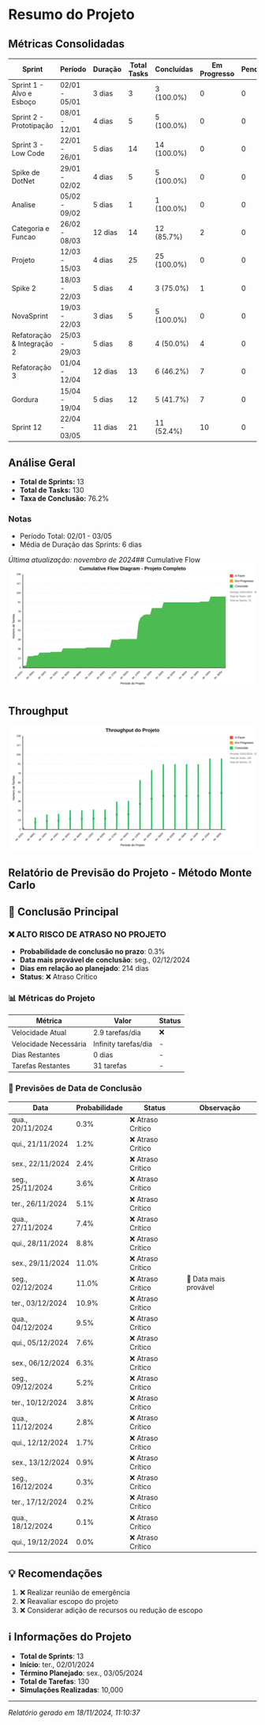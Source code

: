 # Resumo do Projeto 

## Métricas Consolidadas

| Sprint | Período | Duração | Total Tasks | Concluídas | Em Progresso | Pendentes | Velocidade | Eficiência |
|--------|---------|----------|-------------|------------|--------------|-----------|------------|------------|
| Sprint 1 - Alvo e Esboço | 02/01 - 05/01 | 3 dias | 3 | 3 (100.0%) | 0 | 0 | 1/dia | 100.0% |
| Sprint 2 - Prototipação | 08/01 - 12/01 | 4 dias | 5 | 5 (100.0%) | 0 | 0 | 1.25/dia | 100.0% |
| Sprint 3 - Low Code | 22/01 - 26/01 | 5 dias | 14 | 14 (100.0%) | 0 | 0 | 2.8/dia | 100.0% |
| Spike de DotNet | 29/01 - 02/02 | 4 dias | 5 | 5 (100.0%) | 0 | 0 | 1.25/dia | 100.0% |
| Analise | 05/02 - 09/02 | 5 dias | 1 | 1 (100.0%) | 0 | 0 | 0.2/dia | 100.0% |
| Categoria e Funcao | 26/02 - 08/03 | 12 dias | 14 | 12 (85.7%) | 2 | 0 | 1/dia | 85.7% |
| Projeto | 12/03 - 15/03 | 4 dias | 25 | 25 (100.0%) | 0 | 0 | 6.25/dia | 100.0% |
| Spike 2 | 18/03 - 22/03 | 5 dias | 4 | 3 (75.0%) | 1 | 0 | 0.6/dia | 75.0% |
| NovaSprint | 19/03 - 22/03 | 3 dias | 5 | 5 (100.0%) | 0 | 0 | 1.67/dia | 100.0% |
| Refatoração & Integração 2 | 25/03 - 29/03 | 5 dias | 8 | 4 (50.0%) | 4 | 0 | 0.8/dia | 50.0% |
| Refatoração 3 | 01/04 - 12/04 | 12 dias | 13 | 6 (46.2%) | 7 | 0 | 0.5/dia | 46.2% |
| Gordura | 15/04 - 19/04 | 5 dias | 12 | 5 (41.7%) | 7 | 0 | 1/dia | 41.7% |
| Sprint 12 | 22/04 - 03/05 | 11 dias | 21 | 11 (52.4%) | 10 | 0 | 1/dia | 52.4% |

## Análise Geral

- **Total de Sprints:** 13
- **Total de Tasks:** 130
- **Taxa de Conclusão:** 76.2%

### Notas
- Período Total: 02/01 - 03/05
- Média de Duração das Sprints: 6 dias

*Última atualização: novembro de 2024*## Cumulative Flow 
![ Cumulative Flow](./project-cfd.svg)

## Throughput 
![ Throughput Flow](./project-throughput.svg)



 ## Relatório de Previsão do Projeto - Método Monte Carlo

## 🎯 Conclusão Principal

### ❌ ALTO RISCO DE ATRASO NO PROJETO

- **Probabilidade de conclusão no prazo**: 0.3%
- **Data mais provável de conclusão**: seg., 02/12/2024
- **Dias em relação ao planejado**: 214 dias
- **Status**: ❌ Atraso Crítico

### 📊 Métricas do Projeto

| Métrica | Valor | Status |
|---------|--------|--------|
| Velocidade Atual | 2.9 tarefas/dia | ❌ |
| Velocidade Necessária | Infinity tarefas/dia | - |
| Dias Restantes | 0 dias | - |
| Tarefas Restantes | 31 tarefas | - |

### 📅 Previsões de Data de Conclusão

| Data | Probabilidade | Status | Observação |
|------|---------------|---------|------------|
| qua., 20/11/2024 | 0.3% | ❌ Atraso Crítico |  |
| qui., 21/11/2024 | 1.2% | ❌ Atraso Crítico |  |
| sex., 22/11/2024 | 2.4% | ❌ Atraso Crítico |  |
| seg., 25/11/2024 | 3.6% | ❌ Atraso Crítico |  |
| ter., 26/11/2024 | 5.1% | ❌ Atraso Crítico |  |
| qua., 27/11/2024 | 7.4% | ❌ Atraso Crítico |  |
| qui., 28/11/2024 | 8.8% | ❌ Atraso Crítico |  |
| sex., 29/11/2024 | 11.0% | ❌ Atraso Crítico |  |
| seg., 02/12/2024 | 11.0% | ❌ Atraso Crítico | 📍 Data mais provável |
| ter., 03/12/2024 | 10.9% | ❌ Atraso Crítico |  |
| qua., 04/12/2024 | 9.5% | ❌ Atraso Crítico |  |
| qui., 05/12/2024 | 7.6% | ❌ Atraso Crítico |  |
| sex., 06/12/2024 | 6.3% | ❌ Atraso Crítico |  |
| seg., 09/12/2024 | 5.2% | ❌ Atraso Crítico |  |
| ter., 10/12/2024 | 3.8% | ❌ Atraso Crítico |  |
| qua., 11/12/2024 | 2.8% | ❌ Atraso Crítico |  |
| qui., 12/12/2024 | 1.7% | ❌ Atraso Crítico |  |
| sex., 13/12/2024 | 0.9% | ❌ Atraso Crítico |  |
| seg., 16/12/2024 | 0.3% | ❌ Atraso Crítico |  |
| ter., 17/12/2024 | 0.2% | ❌ Atraso Crítico |  |
| qua., 18/12/2024 | 0.1% | ❌ Atraso Crítico |  |
| qui., 19/12/2024 | 0.0% | ❌ Atraso Crítico |  |

## 💡 Recomendações

1. ❌ Realizar reunião de emergência
2. ❌ Reavaliar escopo do projeto
3. ❌ Considerar adição de recursos ou redução de escopo

## ℹ️ Informações do Projeto

- **Total de Sprints**: 13
- **Início**: ter., 02/01/2024
- **Término Planejado**: sex., 03/05/2024
- **Total de Tarefas**: 130
- **Simulações Realizadas**: 10,000

---
*Relatório gerado em 18/11/2024, 11:10:37*
